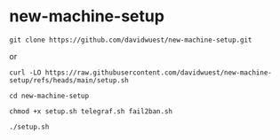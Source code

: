# new-machine-setup

```
git clone https://github.com/davidwuest/new-machine-setup.git
```
or 
```
curl -LO https://raw.githubusercontent.com/davidwuest/new-machine-setup/refs/heads/main/setup.sh
```
```
cd new-machine-setup
```
```
chmod +x setup.sh telegraf.sh fail2ban.sh
```
```
./setup.sh
```


